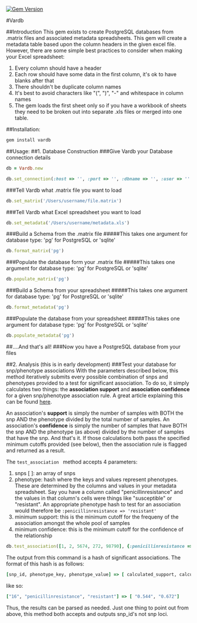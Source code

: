 [![Gem Version](https://badge.fury.io/rb/vardb.png)](http://badge.fury.io/rb/vardb)

#Vardb

##Introduction
This gem exists to create PostgreSQL databases from .matrix files and associated metadata spreadsheets. This gem will create a metadata table based upon the column headers in the given excel file. However, there are some simple best practices to consider when making your Excel spreadsheet: 

1. Every column should have a header
2. Each row should have some data in the first column, it's ok to have blanks after that 
3. There shouldn't be duplicate column names
4. It's best to avoid characters like "(", ")", "-" and whitespace in column names 
5. The gem loads the first sheet only so if you have a workbook of sheets they need to be broken out into separate .xls files or merged into one table.

##Installation:
```ruby
gem install vardb
```

##Usage:
##1. Database Construction
###Give Vardb your Database connection details
```ruby
db = Vardb.new
```

```ruby
db.set_connection(:host => '', :port => '', :dbname => '', :user => '', :password => '')
```
                     
###Tell Vardb what .matrix file you want to load
```ruby
db.set_matrix('/Users/username/file.matrix')
```        

###Tell Vardb what Excel spreadsheet you want to load
```ruby
db.set_metadata('/Users/username/metadata.xls')
```                                          

###Build a Schema from the .matrix file
#####This takes one argument for database type: 'pg' for PostgreSQL or 'sqlite'
```ruby
db.format_matrix('pg')
```                     

###Populate the database form your .matrix file 
#####This takes one argument for database type: 'pg' for PostgreSQL or 'sqlite'
```ruby
db.populate_matrix('pg')
```

###Build a Schema from your spreadsheet
#####This takes one argument for database type: 'pg' for PostgreSQL or 'sqlite'
```ruby
db.format_metadata('pg')
```
                     
###Populate the database from your spreadsheet
#####This takes one argument for database type: 'pg' for PostgreSQL or 'sqlite'
```ruby
db.populate_metadata('pg')
```

##….And that's all!
###Now you have a PostgreSQL database from your files

##2. Analysis (this is in early development)
###Test your database for snp/phenotype associations
With the parameters described below, this method iteratively submits every possible combination of snps and phenotypes provided to a test for significant association. To do so, it simply calculates two things: the **association support** and **association confidence** for a given snp/phenotype association rule. A great article explaining this can be found <a href="http://www-users.cs.umn.edu/~kumar/dmbook/ch6.pdf">here</a>. 

An association's **support** is simply the number of samples with BOTH the snp AND the phenotype divided by the total number of samples. An association's **confidence** is simply the number of samples that have BOTH the snp AND the phenotype (as above) divided by the number of samples that have the snp. And that's it. If those calculations both pass the specified minimum cutoffs provided (see below), then the association rule is flagged and returned as a result.

The ```test_association ``` method accepts 4 parameters:

1. snps [ ]: an array of snps
2. phenotype: hash where the keys and values represent phenotypes. These are determined by the columns and values in your metadata spreadsheet. Say you have a column called "penicillinresistance" and the values in that column's cells were things like "susceptible" or "resistant". An appropriate phenotype hash to test for an association would therefore be ```:penicillinresistance => 'resistant' ```
3. minimum support: this is the minimum cutoff for the frequeny of the association amongst the whole pool of samples
4. minimum confidence: this is the minimum cutoff for the confidence of the relationship

```ruby
db.test_association([1, 2, 5674, 272, 98790], {:penicillinresistance => 'resistant'}, 0.4, 0.5)
```

The output from this command is a hash of significant associations. The format of this hash is as follows:
```ruby
[snp_id, phenotype_key, phenotype_value] => [ calculated_support, calculated_confidence]
```

like so:

``` ruby
["16", "penicillinresistance", "resistant"] => [ "0.544", "0.672"]
```

Thus, the results can be parsed as needed. Just one thing to point out from above, this method both accepts and outputs snp_id's not snp loci.


